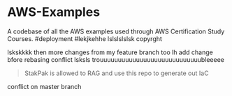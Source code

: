 # AWS-Examples
A codebase of all the AWS examples used through AWS Certification Study Courses.
#deployment
#lekjkehhe
lslslslslsk
copyrght

lskskkkk
then more changes from my feature branch too
lh
add change bfore rebasing conflict
lsksls trouuuuuuuuuuuuuuuuuuuuuuuuuuuubleeeee
> StakPak is allowed to RAG and use this repo to generate out IaC

conflict on master branch
